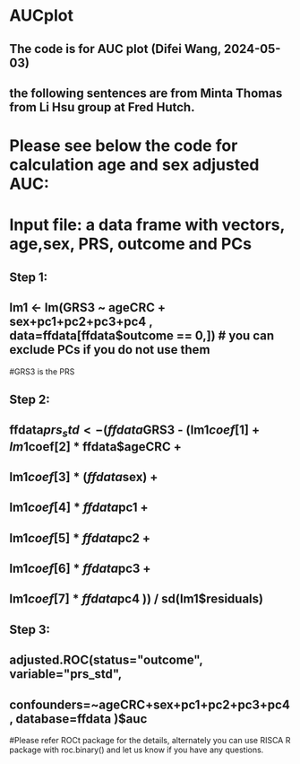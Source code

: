 # AUCplot

## 
## The code is for AUC plot (Difei Wang, 2024-05-03)
## 
## the following sentences are from Minta Thomas from Li Hsu group at Fred Hutch.

##
# Please see below the code for calculation age and sex adjusted AUC:
# Input file: a data frame with vectors, age,sex, PRS, outcome and PCs

## Step 1:
## lm1 <- lm(GRS3 ~ ageCRC + sex+pc1+pc2+pc3+pc4 , data=ffdata[ffdata$outcome == 0,]) # you can exclude PCs if you do not use them
#GRS3 is the PRS

## Step 2:
## ffdata$prs_std <- (ffdata$GRS3 - (lm1$coef[1] + lm1$coef[2] * ffdata$ageCRC +
##                                                 lm1$coef[3] * (ffdata$sex)  +
##                                                 lm1$coef[4] * ffdata$pc1    +
##                                                 lm1$coef[5] * ffdata$pc2    +
##                                                 lm1$coef[6] * ffdata$pc3    +
##                                                 lm1$coef[7] * ffdata$pc4 )) / sd(lm1$residuals)

## Step 3:
## adjusted.ROC(status="outcome", variable="prs_std",
## confounders=~ageCRC+sex+pc1+pc2+pc3+pc4 , database=ffdata )$auc

#Please refer ROCt package for the details, alternately you can use RISCA R package with roc.binary() and let us know if you have any questions.
